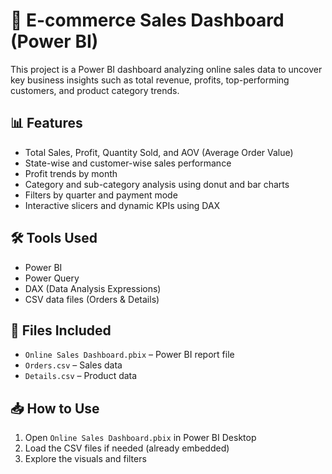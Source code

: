 # 🛒 E-commerce Sales Dashboard (Power BI)

This project is a Power BI dashboard analyzing online sales data to uncover key business insights such as total revenue, profits, top-performing customers, and product category trends.

## 📊 Features

- Total Sales, Profit, Quantity Sold, and AOV (Average Order Value)
- State-wise and customer-wise sales performance
- Profit trends by month
- Category and sub-category analysis using donut and bar charts
- Filters by quarter and payment mode
- Interactive slicers and dynamic KPIs using DAX

## 🛠️ Tools Used

- Power BI
- Power Query
- DAX (Data Analysis Expressions)
- CSV data files (Orders & Details)

## 📂 Files Included

- `Online Sales Dashboard.pbix` – Power BI report file
- `Orders.csv` – Sales data
- `Details.csv` – Product data

## 📥 How to Use

1. Open `Online Sales Dashboard.pbix` in Power BI Desktop
2. Load the CSV files if needed (already embedded)
3. Explore the visuals and filters

